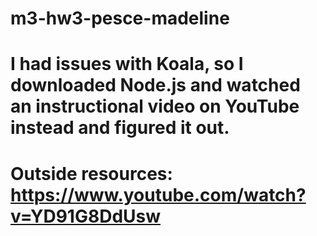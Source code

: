 # m3-hw3-pesce-madeline
# I had issues with Koala, so I downloaded Node.js and watched an instructional video on YouTube instead and figured it out. 
# Outside resources: https://www.youtube.com/watch?v=YD91G8DdUsw
